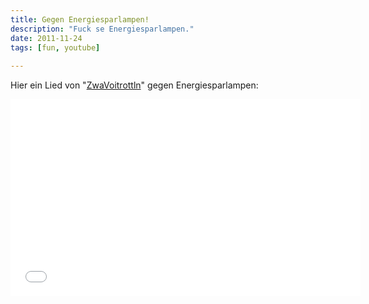 ```yaml
---
title: Gegen Energiesparlampen!
description: "Fuck se Energiesparlampen."
date: 2011-11-24
tags: [fun, youtube]
 
---
```


Hier ein Lied von "[ZwaVoitrottln](http://www.zwavoitrottln.at/)" gegen
Energiesparlampen:

<iframe width="560" height="315" src="//www.youtube.com/embed/inC_zWsmuus" frameborder="0"> </iframe>